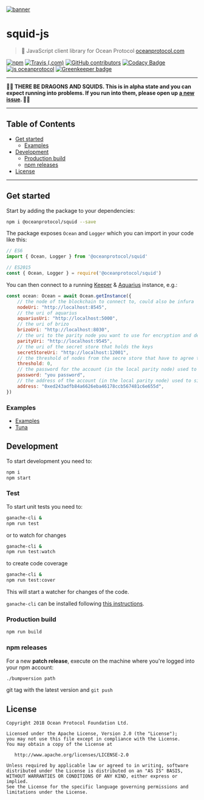 [![banner](https://raw.githubusercontent.com/oceanprotocol/art/master/github/repo-banner%402x.png)](https://oceanprotocol.com)

# squid-js

> 🦑 JavaScript client library for Ocean Protocol
> [oceanprotocol.com](https://oceanprotocol.com)

[![npm](https://img.shields.io/npm/v/@oceanprotocol/squid.svg)](https://www.npmjs.com/package/@oceanprotocol/squid)
[![Travis (.com)](https://img.shields.io/travis/com/oceanprotocol/squid-js.svg)](https://travis-ci.com/oceanprotocol/squid-js)
[![GitHub contributors](https://img.shields.io/github/contributors/oceanprotocol/squid-js.svg)](https://github.com/oceanprotocol/squid-js/graphs/contributors)
[![Codacy Badge](https://api.codacy.com/project/badge/Grade/8508313231b44b0997ec84898cd6f9db)](https://app.codacy.com/app/ocean-protocol/squid-js?utm_source=github.com&utm_medium=referral&utm_content=oceanprotocol/squid-js&utm_campaign=Badge_Grade_Settings)
[![js oceanprotocol](https://img.shields.io/badge/js-oceanprotocol-7b1173.svg)](https://github.com/oceanprotocol/eslint-config-oceanprotocol) 
[![Greenkeeper badge](https://badges.greenkeeper.io/oceanprotocol/squid-js.svg)](https://greenkeeper.io/)

---

**🐲🦑 THERE BE DRAGONS AND SQUIDS. This is in alpha state and you can expect running into problems. If you run into them, please open up [a new issue](https://github.com/oceanprotocol/squid-js/issues). 🦑🐲**

---

## Table of Contents

  - [Get started](#get-started)
    - [Examples](#examples)
  - [Development](#development)
    - [Production build](#production-build)
    - [npm releases](#npm-releases)
  - [License](#license)

---

## Get started

Start by adding the package to your dependencies:

```bash
npm i @oceanprotocol/squid --save
```

The package exposes `Ocean` and `Logger` which you can import in your code like this:

```js
// ES6
import { Ocean, Logger } from '@oceanprotocol/squid'

// ES2015
const { Ocean, Logger } = require('@oceanprotocol/squid')
```

You can then connect to a running [Keeper](https://github.com/oceanprotocol/keeper-contracts) & [Aquarius](https://github.com/oceanprotocol/aquarius) instance, e.g.:

```js
const ocean: Ocean = await Ocean.getInstance({
    // the node of the blockchain to connect to, could also be infura
    nodeUri: "http://localhost:8545",
    // the uri of aquarius
    aquariusUri: "http://localhost:5000",
    // the uri of brizo
    brizoUri: "http://localhost:8030",
    // the uri to the parity node you want to use for encryption and decryption
    parityUri: "http://localhost:9545",
    // the uri of the secret store that holds the keys
    secretStoreUri: "http://localhost:12001",
    // the threshold of nodes from the secre store that have to agree to the decrypt
    threshold: 0,
    // the password for the account (in the local parity node) used to sign messages for secret store
    password: "you password",
    // the address of the account (in the local parity node) used to sign messages for secret store
    address: "0xed243adfb84a6626eba46178ccb567481c6e655d",
})
```

### Examples

* [Examples](/src/examples/)
* [Tuna](https://github.com/oceanprotocol/tuna/examples/squid)

## Development

To start development you need to:

```bash
npm i
npm start
```

### Test

To start unit tests you need to:

```bash
ganache-cli &
npm run test
```

or to watch for changes

```bash
ganache-cli &
npm run test:watch
```

to create code coverage

```bash
ganache-cli &
npm run test:cover
```

This will start a watcher for changes of the code.

`ganache-cli` can be installed following [this instructions](https://github.com/trufflesuite/ganache-cli#installation).

### Production build

```bash
npm run build
```

### npm releases

For a new **patch release**, execute on the machine where you're logged into your npm account:

```bash
./bumpversion path
```

git tag with the latest version and `git push`

## License

```
Copyright 2018 Ocean Protocol Foundation Ltd.

Licensed under the Apache License, Version 2.0 (the "License");
you may not use this file except in compliance with the License.
You may obtain a copy of the License at

   http://www.apache.org/licenses/LICENSE-2.0

Unless required by applicable law or agreed to in writing, software
distributed under the License is distributed on an "AS IS" BASIS,
WITHOUT WARRANTIES OR CONDITIONS OF ANY KIND, either express or implied.
See the License for the specific language governing permissions and
limitations under the License.
